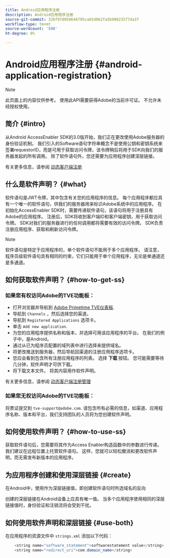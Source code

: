 ```yaml
---
title: Android应用程序注册
description: Android应用程序注册
source-git-commit: 326f97d058646795cab5d062fa5b980235f7da37
workflow-type: tm+mt
source-wordcount: '598'
ht-degree: 0%

---
```




# Android应用程序注册 {#android-application-registration}

>[!NOTE]
>
>此页面上的内容仅供参考。 使用此API需要获得Adobe的当前许可证。 不允许未经授权使用。

## 简介 {#intro}

从Android AccessEnabler SDK的3.0版开始，我们正在更改使用Adobe服务器的身份验证机制。 我们引入的Software语句字符串概念不是使用公钥和密钥系统来签署requestorID，而是可用于获取访问令牌，该令牌稍后将用于SDK向我们的服务器发起的所有调用。 除了软件语句外，您还需要为应用程序创建深层链接。

有关更多信息，请参阅 [动态客户端注册](/help/authentication/dynamic-client-registration.md)

## 什么是软件声明？ {#what}

软件语句是JWT令牌，其中包含有关您的应用程序的信息。 每个应用程序都应具有一个唯一的软件语句，供我们的服务器用来标识Adobe系统中的应用程序。 在初始化AccessEnabler SDK时，需要传递软件语句，该语句将用于注册具有Adobe的应用程序。 注册后，SDK将收到客户端ID和客户端密钥，用于获取访问令牌。 SDK对我们的服务器进行的任何调用都将需要有效的访问令牌。 SDK负责注册应用程序、获取和刷新访问令牌。

>[!NOTE]
>
>软件语句是特定于应用程序的，单个软件语句不能用于多个应用程序。 请注意，程序员级软件语句具有相同的约束，它们只能用于单个应用程序，无论是单通道还是多通道。

## 如何获取软件声明？ {#how-to-get-ss}

### 如果您有权访问Adobe的TVE功能板：

* 打开浏览器并导航到 [Adobe Primetime TVE仪表板](https://console.auth.adobe.com).
* 导航到 `Channels` ，然后选择您的渠道。
* 导航到 `Registered Applications` 选项卡。
* 单击 `Add new application`.
* 为您的应用程序提供名称和版本，并选择可用该应用程序的平台。 在我们的例子中，是Android。
* 通过从已为程序员配置的域列表中进行选择来提供域名。
* 将更改推送到服务器，然后导航回渠道的注册应用程序选项卡。
* 您应会看到包含所有注册应用程序的列表。 选择 **下载** 按钮。 您可能需要等待几分钟，软件声明才可供下载。
* 将下载文本文件。 将其内容用作软件声明。

有关更多信息，请参阅 [动态客户端注册管理](/help/authentication/dynamic-client-registration-management.md)

### 如果您无权访问Adobe的TVE功能板：

将票证提交到 `tve-support@adobe.com`. 请包含所有必需的信息，如渠道、应用程序名称、版本和平台，我们支持团队的人员将为您创建软件声明。

## 如何使用软件声明？ {#how-to-use-ss}

获取软件语句后，您需要将其作为Access Enabler构造函数中的参数进行传递。 我们建议在远程位置上托管软件语句。 这样，您就可以轻松撤消和更改软件声明，而无需发布新版本的应用程序。

## 为应用程序创建和使用深层链接 {#create}

在Android中，使用作为深层链接值，即创建软件语句时所选域名的反向

创建的深层链接在Android设备上应具有唯一值。 当多个应用程序使用相同的深层链接值时，身份验证和注销流将会受到干扰。

## 如何使用软件声明和深层链接 {#use-both}

在应用程序的资源文件中 `strings.xml` 添加以下代码：

```JAVA
    <string name="software_statement">softwarestatement value</string>
    <string name="redirect_uri">com.domain_name</string>
```

